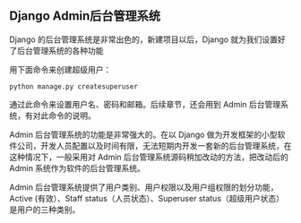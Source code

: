 ## Django Admin后台管理系统

Django 的后台管理系统是非常出色的，新建项目以后，Django 就为我们设置好了后台管理系统的各种功能

用下面命令来创建超级用户：

```shell
python manage.py createsuperuser
```

通过此命令来设置用户名、密码和邮箱。后续章节，还会用到 Admin 后台管理系统，有对此命令的说明。

Admin 后台管理系统的功能是非常强大的。在以 Django 做为开发框架的小型软件公司，开发人员配置以及时间有限，无法短期内开发一套新的后台管理系统，在这种情况下，一般采用对 Admin 后台管理系统源码稍加改动的方法，把改动后的 Admin 系统作为软件的后台管理系统。

Admin 后台管理系统提供了用户类别、用户权限以及用户组权限的划分功能，Active (有效）、Staff status（人员状态）、Superuser status（超级用户状态）是用户的三种类别。